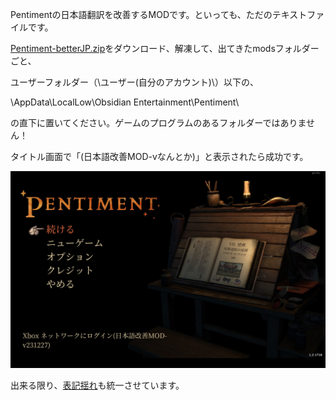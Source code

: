 Pentimentの日本語翻訳を改善するMODです。といっても、ただのテキストファイルです。

[Pentiment-betterJP.zip](https://github.com/youkoseki/pentiment-betterjp/raw/main/Pentiment-betterJP.zip)をダウンロード、解凍して、出てきたmodsフォルダーごと、

ユーザーフォルダー（\\ユーザー\(自分のアカウント)\）以下の、

\AppData\LocalLow\Obsidian Entertainment\Pentiment\

の直下に置いてください。ゲームのプログラムのあるフォルダーではありません！

タイトル画面で「(日本語改善MOD-vなんとか)」と表示されたら成功です。

![test image](title_screen.jpg)

出来る限り、[表記揺れ](https://github.com/youkoseki/pentiment-betterjp/blob/main/tools/2-machinecorrect.py)も統一させています。